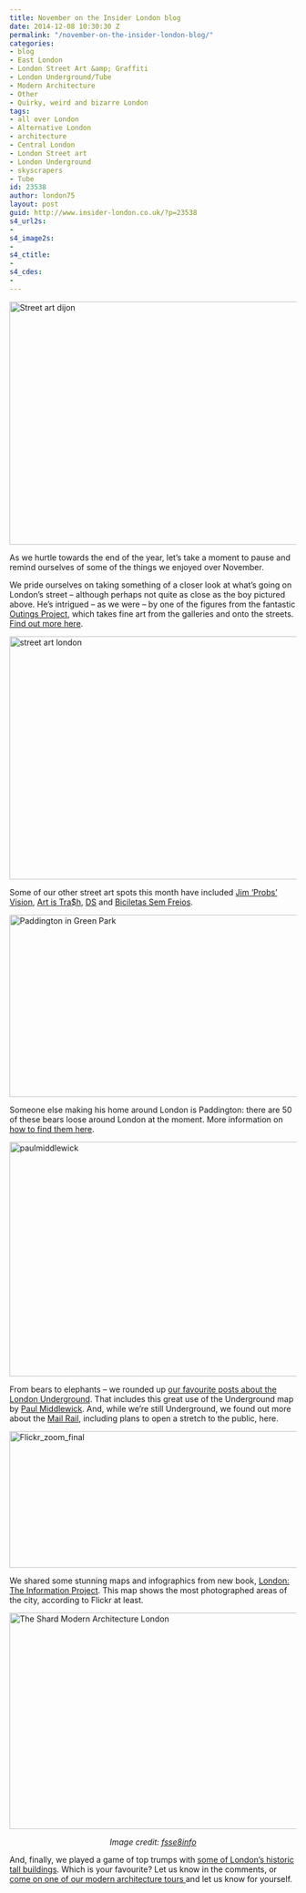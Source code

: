```yaml
---
title: November on the Insider London blog
date: 2014-12-08 10:30:30 Z
permalink: "/november-on-the-insider-london-blog/"
categories:
- blog
- East London
- London Street Art &amp; Graffiti
- London Underground/Tube
- Modern Architecture
- Other
- Quirky, weird and bizarre London
tags:
- all over London
- Alternative London
- architecture
- Central London
- London Street art
- London Underground
- skyscrapers
- Tube
id: 23538
author: london75
layout: post
guid: http://www.insider-london.co.uk/?p=23538
s4_url2s:
- 
s4_image2s:
- 
s4_ctitle:
- 
s4_cdes:
- 
---
```


<img class="aligncenter wp-image-23234 size-full" src="http://www.insider-london.co.uk/wp-content/uploads/2014/11/Outings-Project-Dijon_mini.jpg" alt="Street art dijon" width="569" height="427" />

As we hurtle towards the end of the year, let&#8217;s take a moment to pause and remind ourselves of some of the things we enjoyed over November.

We pride ourselves on taking something of a closer look at what&#8217;s going on London&#8217;s street &#8211; although perhaps not quite as close as the boy pictured above. He&#8217;s intrigued &#8211; as we were &#8211; by one of the figures from the fantastic <a href="http://www.insider-london.co.uk/2014/11/03/fine-art-as-street-art-the-outings-project/" target="_blank">Outings Project</a>, which takes fine art from the galleries and onto the streets. <a href="http://www.insider-london.co.uk/2014/11/03/fine-art-as-street-art-the-outings-project/" target="_blank">Find out more here</a>.

<img class="aligncenter wp-image-23475 size-full" src="http://www.insider-london.co.uk/wp-content/uploads/2014/11/22a_mini.jpg" alt="street art london" width="569" height="427" />

Some of our other street art spots this month have included <a href="http://www.insider-london.co.uk/2014/11/26/street-art-pictures-of-the-week-jim-probs-vision-and-the-end-of-the-line-collective/" target="_blank">Jim &#8216;Probs&#8217; Vision</a>, <a href="http://www.insider-london.co.uk/2014/11/12/art-is-trash-london-street-art/" target="_blank">Art is Tra$h</a>, <a href="http://www.insider-london.co.uk/2014/11/05/street-art-picture-of-the-week-cupids-hit-squad-whitecross-street-london-ec1/" target="_blank">DS</a> and <a href="http://www.insider-london.co.uk/2014/11/19/street-art-pictures-of-the-week-bicicletas-sem-freios-and-cranio/" target="_blank">Biciletas Sem Freios</a>.

<img class="aligncenter wp-image-23484 size-full" src="http://www.insider-london.co.uk/wp-content/uploads/2014/11/A44O0966-3673865891-O.jpg" alt="Paddington in Green Park" width="569" height="320" />

Someone else making his home around London is Paddington: there are 50 of these bears loose around London at the moment. More information on <a href="http://www.insider-london.co.uk/2014/11/28/the-paddington-trail/" target="_blank">how to find them here</a>.

<img class="aligncenter wp-image-7670 size-full" src="http://www.insider-london.co.uk/wp-content/uploads/2013/09/paulmiddlewick.png" alt="paulmiddlewick" width="569" height="412" />

From bears to elephants &#8211; we rounded up <a href="http://www.insider-london.co.uk/2014/11/21/insider-londons-best-of-the-london-underground-and-tube/" target="_blank">our favourite posts about the London Underground</a>. That includes this great use of the Underground map by <a href="http://www.insider-london.co.uk/2014/11/21/insider-londons-best-of-the-london-underground-and-tube/" target="_blank">Paul Middlewick</a>. And, while we&#8217;re still Underground, we found out more about the <a href="http://www.insider-london.co.uk/2014/11/14/mail-rail-letters-on-the-underground/" target="_blank">Mail Rail</a>, including plans to open a stretch to the public, here.

<img class="aligncenter wp-image-23274" src="http://www.insider-london.co.uk/wp-content/uploads/2014/11/Photogenic-Features-p208-209-copy_mini.jpg" alt="Flickr_zoom_final" width="569" height="240" />

We shared some stunning maps and infographics from new book, <a href="http://www.insider-london.co.uk/2014/11/10/london-the-information-project-infographics-that-will-change-the-way-you-view-the-city/" target="_blank">London: The Information Project</a>. This map shows the most photographed areas of the city, according to Flickr at least.

<img class="aligncenter wp-image-23325 size-full" src="http://www.insider-london.co.uk/wp-content/uploads/2014/11/The-Shard-Modern-Architecture-London.jpg" alt="The Shard Modern Architecture London" width="569" height="380" />

<p style="text-align: center;">
  <em>Image credit: <a href="http://www.flickr.com/photos/fsse-info/9551455042" target="_blank">fsse8info</a></em>
</p>

And, finally, we played a game of top trumps with <a href="http://www.insider-london.co.uk/2014/11/17/the-towers-of-london/" target="_blank">some of London&#8217;s historic tall buildings</a>. Which is your favourite? Let us know in the comments, or <a href="http://www.insider-london.co.uk/london-architecture-walking-tours/" target="_blank">come on one of our modern architecture tours </a>and let us know for yourself.